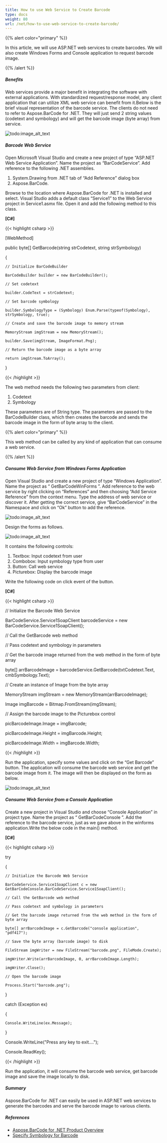 ```yaml
---
title: How to use Web Service to Create Barcode
type: docs
weight: 80
url: /net/how-to-use-web-service-to-create-barcode/
---
```


{{% alert color="primary" %}} 

In this article, we will use ASP.NET web services to create barcodes. We will also create Windows Forms and Console application to request barcode image.

{{% /alert %}} 
##### **Benefits**
Web services provide a major benefit in integrating the software with external applications. With standardized request/response model, any client application that can utilize XML web service can benefit from it.Below is the brief visual representation of the barcode service. The clients do not need to refer to Aspose.BarCode for .NET. They will just send 2 string values (codetext and symbology) and will get the barcode image (byte array) from service.

![todo:image_alt_text](how-to-use-web-service-to-create-barcode_1.png)
##### **Barcode Web Service**
Open Microsoft Visual Studio and create a new project of type “ASP.NET Web Service Application”. Name the project as “BarCodeService”. Add reference to the following .NET assemblies.

1. System.Drawing from .NET tab of “Add Reference” dialog box
1. Aspose.BarCode.

Browse to the location where Aspose.BarCode for .NET is installed and select. Visual Studio adds a default class “Service1” to the Web Service project in Service1.asmx file. Open it and add the following method to this class.

**[C#]**

{{< highlight csharp >}}

 [WebMethod]

public byte[] GetBarcode(string strCodetext, string strSymbology)

{

    // Initialize BarCodeBuilder

    BarCodeBuilder builder = new BarCodeBuilder();

    // Set codetext

    builder.CodeText = strCodetext;

    // Set barcode symbology

    builder.SymbologyType = (Symbology) Enum.Parse(typeof(Symbology), strSymbology, true);

    // Create and save the barcode image to memory stream

    MemoryStream imgStream = new MemoryStream();

    builder.Save(imgStream, ImageFormat.Png);

    // Return the barcode image as a byte array

    return imgStream.ToArray();

}



{{< /highlight >}}

The web method needs the following two parameters from client:

1. Codetext
1. Symbology

These parameters are of String type. The parameters are passed to the BarCodeBuilder class, which then creates the barcode and sends the barcode image in the form of byte array to the client.

{{% alert color="primary" %}} 

This web method can be called by any kind of application that can consume a web service.

{{% /alert %}} 
##### **Consume Web Service from Windows Forms Application**
Open Visual Studio and create a new project of type “Windows Application”. Name the project as “ GetBarCodeWinForms ”. Add reference to the web service by right clicking on “References” and then choosing “Add Service Reference” from the context menu. Type the address of web service or discover it. After getting the correct service, give “BarCodeService” in the Namespace and click on “Ok” button to add the reference.

![todo:image_alt_text](how-to-use-web-service-to-create-barcode_2.png)


Design the forms as follows.

![todo:image_alt_text](how-to-use-web-service-to-create-barcode_3.png)

It contains the following controls:

1. Textbox: Input codetext from user
1. Combobox: Input symbology type from user
1. Button: Call web service
1. Picturebox: Display the barcode image

Write the following code on click event of the button.

**[C#]**

{{< highlight csharp >}}

 // Initialize the Barcode Web Service

BarCodeService.Service1SoapClient barcodeService = new BarCodeService.Service1SoapClient();

// Call the GetBarcode web method

// Pass codetext and symbology in parameters

// Get the barcode image returned from the web method in the form of byte array

byte[] arrBarcodeImage = barcodeService.GetBarcode(txtCodetext.Text, cmbSymbology.Text);

// Create an instance of Image from the byte array

MemoryStream imgStream = new MemoryStream(arrBarcodeImage);

Image imgBarcode = Bitmap.FromStream(imgStream);

// Assign the barcode image to the Picturebox control

picBarcodeImage.Image = imgBarcode;

picBarcodeImage.Height = imgBarcode.Height;

picBarcodeImage.Width = imgBarcode.Width;



{{< /highlight >}}



Run the application, specify some values and click on the “Get Barcode” button. The application will consume the barcode web service and get the barcode image from it. The image will then be displayed on the form as below.

![todo:image_alt_text](how-to-use-web-service-to-create-barcode_4.png)
##### **Consume Web Service from a Console Application**
Create a new project in Visual Studio and choose “Console Application” in project type. Name the project as “ GetBarCodeConsole ”. Add the reference to the barcode service, just as we gave above in the winforms application.Write the below code in the main() method.

**[C#]**

{{< highlight csharp >}}

 try

{

    // Initialize the Barcode Web Service

    BarCodeService.Service1SoapClient c = new GetBarCodeConsole.BarCodeService.Service1SoapClient();

    // Call the GetBarcode web method

    // Pass codetext and symbology in parameters

    // Get the barcode image returned from the web method in the form of byte array

    byte[] arrBarcodeImage = c.GetBarcode("console application", "pdf417");

    // Save the byte array (barcode image) to disk

    FileStream imgWriter = new FileStream("barcode.png", FileMode.Create);

    imgWriter.Write(arrBarcodeImage, 0, arrBarcodeImage.Length);

    imgWriter.Close();

    // Open the barcode image

    Process.Start("barcode.png");

}

catch (Exception ex)

{

    Console.WriteLine(ex.Message);

}

Console.WriteLine("Press any key to exit....");

Console.ReadKey();



{{< /highlight >}}



Run the application, it will consume the barcode web service, get barcode image and save the image locally to disk.
##### **Summary**
Aspose.BarCode for .NET can easily be used in ASP.NET web services to generate the barcodes and serve the barcode image to various clients.
##### **References**
- [Aspose.BarCode for .NET Product Overview](/barcode/net/product-overview/)
- [Specify Symbology for Barcode](/barcode/net/symbologies-for-barcodes/)
